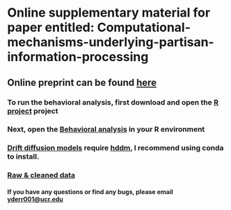 # Online supplementary material for paper entitled: Computational-mechanisms-underlying-partisan-information-processing

## Online preprint can be found [here](https://psyarxiv.com/g6wq9/) 

### To run the behavioral analysis, first download and open the [R project](https://github.com/yrianderreumaux/Computational-mechanisms-underlying-partisan-information-processing/blob/main/main.Rproj) project

### Next, open the [Behavioral analysis](https://github.com/yrianderreumaux/Computational-mechanisms-underlying-partisan-information-processing/tree/main/Data_and_analyses/scripts/behavior_inferential_R) in your R environment

### [Drift diffusion models](https://github.com/yrianderreumaux/Computational-mechanisms-underlying-partisan-information-processing/tree/main/Data_and_analyses/scripts/DDM_python) require [hddm](https://github.com/hddm-devs/hddm), I recommend using conda to install.  

### [Raw & cleaned data](https://github.com/yrianderreumaux/Computational-mechanisms-underlying-partisan-information-processing/tree/main/Data_and_analyses/data)

#### If you have any questions or find any bugs, please email yderr001@ucr.edu 
